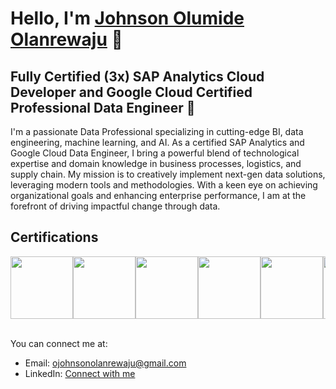 <!-- ![Header Image](link-to-your-image) -->

# Hello, I'm [Johnson Olumide Olanrewaju](https://www.linkedin.com/in/olumidejohnsono/) 👋

## Fully Certified (3x) SAP Analytics Cloud Developer and Google Cloud Certified Professional Data Engineer 🚀

I'm a passionate Data Professional specializing in cutting-edge BI, data engineering, machine learning, and AI. As a certified SAP Analytics and Google Cloud Data Engineer, I bring a powerful blend of technological expertise and domain knowledge in business processes, logistics, and supply chain. My mission is to creatively implement next-gen data solutions, leveraging modern tools and methodologies. With a keen eye on achieving organizational goals and enhancing enterprise performance, I am at the forefront of driving impactful change through data.

## Certifications

<div style="display: flex; flex-wrap: nowrap; overflow-x: auto;">
    <!-- <img src="https://api.accredible.com/v1/frontend/credential_website_embed_image/badge/70339108" width="100"> -->
    <img src="https://api.accredible.com/v1/frontend/credential_website_embed_image/badge/45954152" width="100">
    <!-- <img src="https://api.accredible.com/v1/frontend/credential_website_embed_image/badge/46779103" width="100"> -->
    <img src="https://api.accredible.com/v1/frontend/credential_website_embed_image/badge/48086053" width="100">
    <img src="https://ojohnsonolanrewaju.github.io/Pics/SACPBadge.png" width="100">
    <img src="https://ojohnsonolanrewaju.github.io/Pics/awards-and-recognition-hack2build-hackathon-finalist-award.png" width="100">
    <img src="https://ojohnsonolanrewaju.github.io/Pics/exploring-sap-datasphere-record-of-achievement.png" width="100">
    <img src="https://ojohnsonolanrewaju.github.io/Pics/exploring-sap-s-4hana-embedded-analytics-record-of-.png" width="100">
    <img src="https://ojohnsonolanrewaju.github.io/Pics/sap-certified-application-associate-sap-analytics-cloud.12.png" width="100">
    <img src="https://ojohnsonolanrewaju.github.io/Pics/solution-knowledge-sap-analytics-cloud-performance-best-practices-and-troubleshooting (1).png" width="100">
    <!-- <img src="https://api.accredible.com/v1/frontend/credential_website_embed_image/badge/78740854" width="100">
    <img src="https://storage.googleapis.com/bkt-static-content/microsoft-certified-azure-fundamentals.png" width="100">
    <img src="https://storage.googleapis.com/bkt-static-content/hashicorp-certified-terraform-associate-002.png" width="100"> -->
</div>
<br>

You can connect me at:

- Email: [ojohnsonolanrewaju@gmail.com](mailto:ojohnsonolanrewaju@gmail.com)
- LinkedIn: [Connect with me](https://www.linkedin.com/in/olumidejohnsono/)
